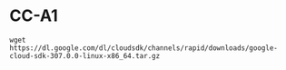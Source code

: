 # CC-A1
`wget https://dl.google.com/dl/cloudsdk/channels/rapid/downloads/google-cloud-sdk-307.0.0-linux-x86_64.tar.gz`
